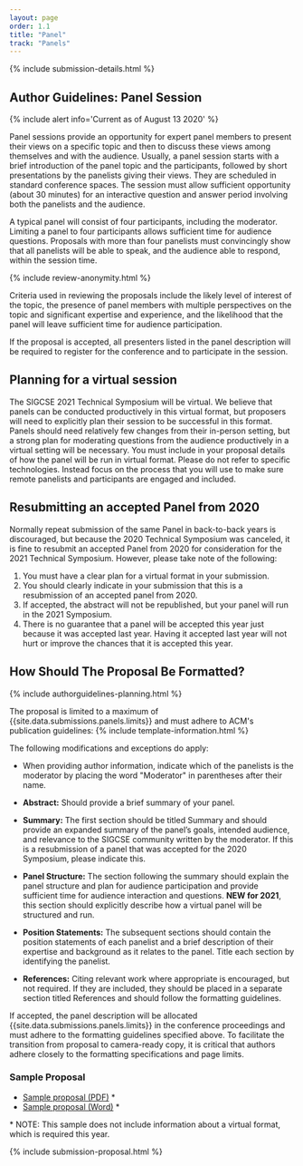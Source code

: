 ```yaml
---
layout: page
order: 1.1
title: "Panel"
track: "Panels"
---
```

 
{% include submission-details.html %}
 
<!-- {% include covid-guidelines-alert.html %} -->
 
## Author Guidelines: Panel Session
{% include alert info='Current as of August 13 2020' %}
 
Panel sessions provide an opportunity for expert panel members to present their views on a specific topic and then to discuss these views among themselves and with the audience. Usually, a panel session starts with a brief introduction of the panel topic and the participants, followed by short presentations by the panelists giving their views. They are scheduled in standard conference spaces. The session must allow sufficient opportunity (about 30 minutes) for an interactive question and answer period involving both the panelists and the audience.
 
A typical panel will consist of four participants, including the moderator. Limiting a panel to four participants allows sufficient time for audience questions. Proposals with more than four panelists must convincingly show that all panelists will be able to speak, and the audience able to respond, within the session time.
 
 
{% include review-anonymity.html %}
 
Criteria used in reviewing the proposals include the likely level of interest of the topic, the presence of panel members with multiple perspectives on the topic and significant expertise and experience, and the likelihood that the panel will leave sufficient time for audience participation.
 
If the proposal is accepted, all presenters listed in the panel description will be required to register for the conference and to participate in the session.
 
## Planning for a virtual session
The SIGCSE 2021 Technical Symposium will be virtual.  We believe that panels can be conducted productively in this virtual format, but proposers will need to explicitly plan their session to be successful in this format.  Panels should need relatively few changes from their in-person setting, but a strong plan for moderating questions from the audience productively in a virtual setting will be necessary.  You must include in your proposal details of how the panel will be run in virtual format.   Please do not refer to specific technologies.  Instead focus on the process that you will use to make sure remote panelists and participants are engaged and included.
 
## Resubmitting an accepted Panel from 2020
Normally repeat submission of the same Panel in back-to-back years is discouraged, but because the 2020 Technical Symposium was canceled, it is fine to resubmit an accepted Panel from 2020 for consideration for the 2021 Technical Symposium.  However, please take note of the following:
1. You must have a clear plan for a virtual format in your submission.
1. You should clearly indicate in your submission that this is a resubmission of an accepted panel from 2020.
1. If accepted, the abstract will not be republished, but your panel will run in the 2021 Symposium. 
1. There is no guarantee that a panel will be accepted this year just because it was accepted last year.  Having it accepted last year will not hurt or improve the chances that it is accepted this year.  
 
 
## How Should The Proposal Be Formatted?
{% include authorguidelines-planning.html %}
 
The proposal is limited to a maximum of {{site.data.submissions.panels.limits}} and must adhere to ACM's publication guidelines:
{% include template-information.html %}
 
The following modifications and exceptions do apply:
 
-   When providing author information, indicate which of the panelists
    is the moderator by placing the word "Moderator" in parentheses
    after their name.
 
-   **Abstract:** Should provide a brief summary of your panel.
 
- 	**Summary:** The first section should be titled Summary and should provide an expanded summary of the panel’s goals,  intended audience, and relevance to the SIGCSE community written by the moderator.  If this is a resubmission of a panel that was accepted for the 2020 Symposium, please indicate this.
 
-	**Panel Structure:** The section following the summary should explain the panel structure and plan for audience participation and provide sufficient time for audience interaction and questions. **NEW for 2021**, this section should explicitly describe how a virtual panel will be structured and run.
 
-	**Position Statements:** The subsequent sections should contain the position statements of each panelist and a brief description of their expertise and background as it relates to the panel. Title each section by identifying the panelist.
 
-	**References:** Citing relevant work where appropriate is encouraged, but not required. If they are included, they should be placed in a separate section titled References and should follow the formatting guidelines.
 
If accepted, the panel description will be allocated
{{site.data.submissions.panels.limits}}  in the conference proceedings
and must adhere to the formatting guidelines specified above. To
facilitate the transition from proposal to camera-ready copy, it is
critical that authors adhere closely to the formatting specifications
and page limits.
 
### Sample Proposal
 
* [Sample proposal (PDF)](/docs/sigcse-sample-panel.pdf) *
* [Sample proposal (Word)](/docs/sigcse-sample-panel.docx) *
 
\* NOTE: This sample does not include information about a virtual format, which is required this year.
 
{% include submission-proposal.html %}
 
 